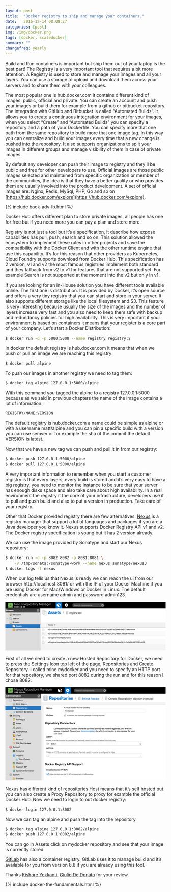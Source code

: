 ```yaml
---
layout: post
title:  "Docker registry to ship and manage your containers."
date:   2016-12-14 08:08:27
categories: [post]
img: /img/docker.png
tags: [docker, scaledocker]
summary: ""
changefreq: yearly
---
```

Build and Run containers is important but ship them out of your laptop is the
best part! The Registry is a very important tool that requires a bit more
attention. A Registry is used to store and manage your images and all your
layers. You can use a storage to upload and download them across your servers
and to share them with your colleagues.

The most popular one is hub.docker.com
it contains different kind of images: public, official and private.  You can
create an account and push your images or build them for example from a github
or bitbucket repository. The integration with GitHub and Bitbucket is called
“Automated Builds”. it allows you to create a continuous integration
environment for your images, when you select “Create” and “Automated Builds”
you can specify a repository and a path of your Dockerfile. You can specify
more that one path from the same repository to build more that one image tag.
In this way you can centralize and build your images every time that a new
change is pushed into the repository. It also supports organizations to split
your images in different groups and manage visibility of them in case of
private images.

By default any developer can push their image to registry and
they'll be public and free for other developers to use.  Official images are
those public images selected and maintained from specific organization or
member of the communities, the idea is that they have a better quality or who
provides them are usually involved into the product development. A set of
official images are: Nginx, Redis, MySql, PHP, Go and so on
[https://hub.docker.com/explore](https://hub.docker.com/explore).

<div class="post row">
  <div class="col-md-12">
      {% include book-adv-lb.html %}
  </div>
</div>

Docker Hub offers different plan to store
private images, all people has one for free but if you need more you can pay a
plan and store more.

Registry is not just  a tool but it’s a specification, it
describe how expose capabilities has pull, push, search and so on. This
solution allowed the ecosystem to implement these rules in other projects and
save the compatibility with the Docker Client and with the other runtime engine
that use this capability. It’s for this reason that other providers as
Kubernetes, Cloud Foundry supports download from Docker Hub. This specification
has 2 version, v1 and v2 the most famous registries implement both standard and
they fallback from v2 to v1 for  features that are not supported yet. For
example Search is not supported at the moment into the v2 but only in v1.

If you are looking for an In-House solution you have different tools available
online. The first one is distribution. It is provided by Docker, it’s open
source and offers a very tiny registry that you can start and store in your
server. It also supports different storage like the local filesystem and S3.
This feature is very interesting because usually the size of the images and the
number of layers increase very fast and you also need to keep them safe with
backup and redundancy policies for high availability. This is very important if
your environment is based on containers it means that your register is a core
part of your company. Let’s start a Docker Distribution:

```bash
$ docker run -d -p 5000:5000 --name registry registry:2
```

In docker the default registry is hub.docker.com it means that when we push or
pull an image we are reaching this registry:

```bash
$ docker pull alpine
```

To push our images in another registry we need to tag them:

```bash
$ docker tag alpine 127.0.0.1:5000/alpine
```

With this command you tagged the alpine to a registry 127.0.0.1:5000 because as
we said in previous chapters the name of the image contains a lot of
information:

```
REGISTRY/NAME:VERSION
```

The default registry is hub.docker.com a name could be simple as alpine or with
a username matt/alpine and you can pin a specific build with a version you can
use semver or for example the sha of the commit the default VERSION is latest.

Now that we have a new tag we can push and pull it in from our registry:

```bash
$ docker push 127.0.0.1:5000/alpine
$ docker pull 127.0.0.1:5000/alpine
```

A very important information to remember when you start a customer registry is
that every layers, every build is stored and it’s very easy to have a big
registry, you need to monitor the instance to be sure that your server has
enough disks space and also take care about high availability. In a real
environment the registry it the core of your infrastructure, developers use it
to pull and push build and also to put a version in production. Take care of
your registry.

Other that Docker provided registry there are few alternatives. [Nexus](
https://www.sonatype.com/nexus-repository-sonatype) is a registry manager that
support a lot of languages and packages if you are a Java developer you know
it. Nexus supports Docker Registry API v1 and v2. The Docker registry
specification is young but it has 2 version already.

We can use the image provided by Sonatype and start our Nexus repository:

```bash
$ docker run -d -p 8082:8082 -p 8081:8081 \
    -v /tmp/sonata:/sonatype-work --name nexus sonatype/nexus3
$ docker logs -f nexus
```

When our log tells us that Nexus is ready we can reach the ui from our browser
http://localhost:8081/ or with the IP of your Docker Machine if you are using
Docker for Mac/Windows or Docker in Linux. The default credentials are username
admin and password admin123.

<img class="img-responsive" src="/img/docker-registry/nexus-image-loaded.png">

First of all we need to create a new Hosted Repository for Docker, we need to
press the Settings Icon top left of the page, Repositories and Create
Repository. I called mine mydocker and you need to specify an HTTP port for
that repository, we shared port 8082 during the run and for this reason I chose
8082.

<img class="img-responsive" src="/img/docker-registry/nexus-create-repo.png">

Nexus has different kind of repositories Host means that it’s self hosted but
you can also create a Proxy Repository to proxy for example the official Docker
Hub.
Now we need to login to out docker registry:

```bash
$ docker login 127.0.0.1:8082
```

Now we can tag an alpine and push the tag into the repository

```bash
$ docker tag alpine 127.0.0.1:8082/alpine
$ docker push 127.0.0.1:8082/alpine
```

You can go in Assets click on mydocker repository and see that your image is
correctly stored.

[GitLab](https://about.gitlab.com/) has also a container registry. GitLab uses
it to manage build and it’s available for you from version 8.8 if you are
already using this tool.

<p class="text-muted">Thanks <a href="" target="_blank"><a
href="https://twitter.com/kishoreyekkanti" target="_blank">Kishore
Yekkanti</a>, <a href="https://twitter.com/liuggio" target="_blank">Giulio De
Donato</a> for your review.</p>

<div class="post row">
  <div class="col-md-12">
      {% include docker-the-fundamentals.html %}
  </div>
</div>
